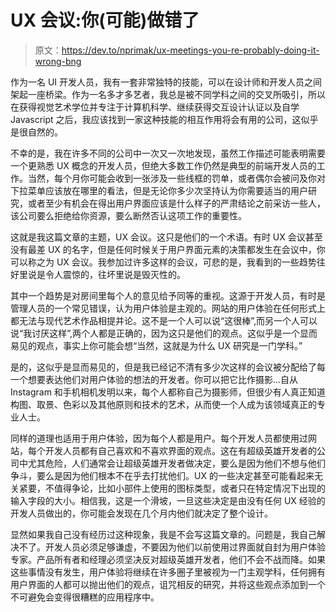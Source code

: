 # UX 会议:你(可能)做错了

> 原文：<https://dev.to/nprimak/ux-meetings-you-re-probably-doing-it-wrong-bng>

作为一名 UI 开发人员，我有一套非常独特的技能，可以在设计师和开发人员之间架起一座桥梁。作为一名多才多艺者，我总是被不同学科之间的交叉所吸引，所以在获得视觉艺术学位并专注于计算机科学、继续获得交互设计认证以及自学 Javascript 之后，我应该找到一家这种技能的相互作用将会有用的公司，这似乎是很自然的。

不幸的是，我在许多不同的公司中一次又一次地发现，虽然工作描述可能表明需要一个更熟悉 UX 概念的开发人员，但绝大多数工作仍然是典型的前端开发人员的工作。当然，每个月你可能会收到一张涉及一些线框的罚单，或者偶尔会被问及你对下拉菜单应该放在哪里的看法，但是无论你多少次坚持认为你需要适当的用户研究，或者至少有机会在得出用户界面应该是什么样子的严肃结论之前采访一些人，该公司要么拒绝给你资源，要么断然否认这项工作的重要性。

这就是我这篇文章的主题，UX 会议。这只是他们的一个术语。有时 UX 会议甚至没有最差 UX 的名字，但是任何时候关于用户界面元素的决策都发生在会议中，你可以称之为 UX 会议。我参加过许多这样的会议，可悲的是，我看到的一些趋势往好里说是令人震惊的，往坏里说是毁灭性的。

其中一个趋势是对房间里每个人的意见给予同等的重视。这源于开发人员，有时是管理人员的一个常见错误，认为用户体验是主观的。网站的用户体验在任何形式上都无法与现代艺术作品相提并论。这不是一个人可以说“这很棒”,而另一个人可以说“我讨厌这样”,两个人都是正确的，因为这只是他们的观点。这似乎是一个显而易见的观点，事实上你可能会想“当然，这就是为什么 UX 研究是一门学科。”

是的，这似乎是显而易见的，但是我已经记不清有多少次这样的会议被分配给了每一个想要表达他们对用户体验的想法的开发者。你可以把它比作摄影...自从 Instagram 和手机相机发明以来，每个人都称自己为摄影师，但很少有人真正知道构图、取景、色彩以及其他原则和技术的艺术，从而使一个人成为该领域真正的专业人士。

同样的道理也适用于用户体验，因为每个人都是用户。每个开发人员都使用过网站，每个开发人员都有自己喜欢和不喜欢界面的观点。这在有超级英雄开发者的公司中尤其危险，人们通常会让超级英雄开发者做决定，要么是因为他们不想与他们争斗，要么是因为他们根本不在乎去打扰他们。UX 的一些决定甚至可能看起来无关紧要，不值得争论，比如小部件上使用的图标类型，或者只在特定情况下出现的输入字段的大小。相信我，这是一个滑坡，一旦这些决定是由没有任何 UX 经验的开发人员做出的，你可能会发现在几个月内他们就决定了整个设计。

显然如果我自己没有经历过这种现象，我是不会写这篇文章的。问题是，我自己解决不了。开发人员必须足够谦虚，不要因为他们以前使用过界面就自封为用户体验专家。产品所有者和经理必须坚决反对超级英雄开发者，他们不会不战而降。如果这些事情没有发生，用户体验将继续在许多圈子里被视为一门主观学科，任何拥有用户界面的人都可以抛出他们的观点，诅咒相反的研究，并将这些观点添加到一个不可避免会变得很糟糕的应用程序中。